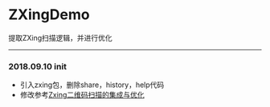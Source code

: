 # ZXingDemo
提取ZXing扫描逻辑，并进行优化

---

### 2018.09.10 init
* 引入zxing包，删除share，history，help代码
* 修改参考[Zxing二维码扫描的集成与优化](https://www.jianshu.com/p/9bd4e5d8a405)
